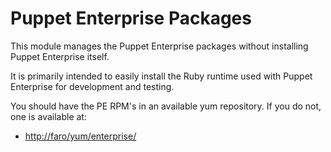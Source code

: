 # Puppet Enterprise Packages #

This module manages the Puppet Enterprise packages without installing Puppet
Enterprise itself.

It is primarily intended to easily install the Ruby runtime used with Puppet
Enterprise for development and testing.

You should have the PE RPM's in an available yum repository.  If you do not,
one is available at:

 * [http://faro/yum/enterprise/](http://faro.puppetlabs.lan/yum/enterprise)

